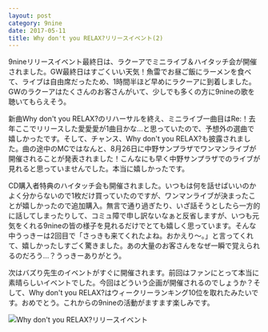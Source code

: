 ```yaml
---
layout: post
category: 9nine
date: 2017-05-11
title: Why don't you RELAX?リリースイベント(2)
---
```

9nineリリースイベント最終日は、ラクーアでミニライブ＆ハイタッチ会が開催されました。GW最終日はすごくいい天気！魚雷でお昼ご飯にラーメンを食べて、ライブは自由席だったため、1時間半ほど早めにラクーアに到着しました。GWのラクーアはたくさんのお客さんがいて、少しでも多くの方に9nineの歌を聴いてもらえそう。

新曲Why don't you RELAX?のリハーサルを終え、ミニライブ一曲目はRe:！去年ここでリリースした愛愛愛が1曲目かな…と思っていたので、予想外の選曲で嬉しかったです。そして、チャンス、Why don't you RELAX?も披露されました。曲の途中のMCではなんと、8月26日に中野サンプラザでワンマンライブが開催されることが発表されました！こんなにも早く中野サンプラザでのライブが見れると思っていませんでした。本当に嬉しかったです。

CD購入者特典のハイタッチ会も開催されました。いつもは何を話せばいいのかよく分からないので1枚だけ買っていたのですが、ワンマンライブが決まったことが嬉しかったので追加購入。無言で通り過ぎたり、いざ話そうとしたら一方的に話してしまったりして、コミュ障で申し訳ないなぁと反省しますが、いつも元気をくれる9nineの皆の様子を見れるだけでとても嬉しく思っています。そんな中うっきーは2回目で「さっきも来てくれたよね。おかえり～。」と言ってくれて、嬉しかったしすごく驚きました。あの大量のお客さんをなぜ一瞬で覚えられるのだろう…？うっきーありがとう。

次はバズり先生のイベントがすぐに開催されます。前回はファンにとって本当に素晴らしいイベントでした。今回はどういう企画が開催されるのでしょうか？そして、Why don't you RELAX?はウィークリーランキング10位を取れたみたいです。おめでとう。これからの9nineの活動がますます楽しみです。

![Why don't you RELAX?リリースイベント](https://pbs.twimg.com/media/C_NW-MIV0AAUU5s.jpg:large)  

